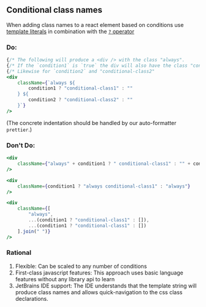 ## Conditional class names
When adding class names to a react element based on conditions
use [template literals](https://developer.mozilla.org/en-US/docs/Web/JavaScript/Reference/Template_literals)
in combination with the [`?` operator](https://developer.mozilla.org/en-US/docs/Web/JavaScript/Reference/Operators/Conditional_operator)

### Do:
```jsx
{/* The following will produce a <div /> with the class "always".                        */}
{/* If the `condition1` is `true` the div will also have the class "conditional-class1". */}
{/* Likewise for `condition2` and "conditional-class2"                                   */}
<div
    className={`always ${
        condition1 ? "conditional-class1" : ""
    } ${
        condition2 ? "conditional-class2" : ""
    }`}
/>
```
(The concrete indentation should be handled by our auto-formatter `prettier`.)

### Don't Do:
```jsx
<div
    className={"always" + condition1 ? " conditional-class1" : "" + condition2 ? " conditional-class2" : ""}
/>
```
```jsx
<div
    className={condition1 ? "always conditional-class1" : "always"}
/>
```
```jsx
<div
    className={[
        "always",
        ...(condition1 ? "conditional-class1" : []),
        ...(condition1 ? "conditional-class1" : [])
    ].join(" ")}
/>
```

### Rational
1. Flexible: Can be scaled to any number of conditions
2. First-class javascript features: This approach uses basic language features without any library api to learn
3. JetBrains IDE support: The IDE understands that the template string will produce class names
    and allows quick-navigation to the css class declarations.